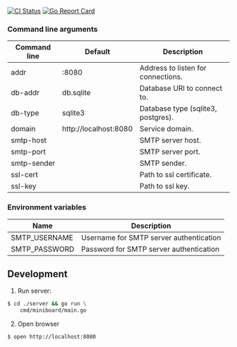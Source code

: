 [![CI Status](https://github.com/ngalaiko/miniboard/workflows/CI/badge.svg)](https://github.com/ngalaiko/miniboard/actions)
[![Go Report Card](https://goreportcard.com/badge/github.com/ngalaiko/miniboard)](https://goreportcard.com/report/github.com/ngalaiko/miniboard)

### Command line arguments

| Command line            | Default                  | Description                                      |
| ----------------------- | ------------------------ | ------------------------------------------------ |
| addr                    | :8080                    | Address to listen for connections.               |
| db-addr                 | db.sqlite                | Database URI to connect to.                      |
| db-type                 | sqlite3                  | Database type (sqlite3, postgres).               |
| domain                  | http://localhost:8080    | Service domain.                                  |
| smtp-host               |                          | SMTP server host.                                |
| smtp-port               |                          | SMTP server port.                                |
| smtp-sender             |                          | SMTP sender.                                     |
| ssl-cert                |                          | Path to ssl certificate.                         |
| ssl-key                 |                          | Path to ssl key.                                 |

### Environment variables

| Name                       | Description                                      |
| -------------------------- | ------------------------------------------------ |
| SMTP_USERNAME              | Username for SMTP server authentication          |
| SMTP_PASSWORD              | Password for SMTP server authentication          |

## Development

1. Run server: 

```bash
$ cd ./server && go run \ 
    cmd/miniboard/main.go
```

2. Open browser

```bash
$ open http://localhost:8080
```
